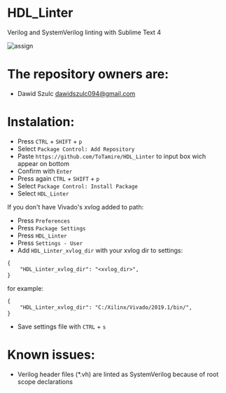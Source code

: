 # HDL_Linter
Verilog and SystemVerilog linting with Sublime Text 4

![assign](https://user-images.githubusercontent.com/71039587/119546834-a7071200-bd94-11eb-9f11-88dd92b04342.gif)

# The repository owners are:
- Dawid Szulc dawidszulc094@gmail.com

# Instalation:
- Press ```CTRL``` + ```SHIFT``` + ```p```
- Select ```Package Control: Add Repository```
- Paste ```https://github.com/ToTamire/HDL_Linter``` to input box wich appear on bottom
- Confirm with ```Enter```
- Press again ```CTRL``` + ```SHIFT``` + ```p```
- Select ```Package Control: Install Package```
- Select ```HDL_Linter```

If you don't have Vivado's xvlog added to path:
- Press ```Preferences```
- Press ```Package Settings```
- Press ```HDL_Linter```
- Press ```Settings - User```
- Add ```HDL_Linter_xvlog_dir``` with your xvlog dir to settings:
```
{
	"HDL_Linter_xvlog_dir": "<xvlog_dir>",
}
```
for example:
```
{
	"HDL_Linter_xvlog_dir": "C:/Xilinx/Vivado/2019.1/bin/",
}
```
- Save settings file with ```CTRL``` + ```s```

# Known issues:
- Verilog header files (*.vh) are linted as SystemVerilog because of root scope declarations
